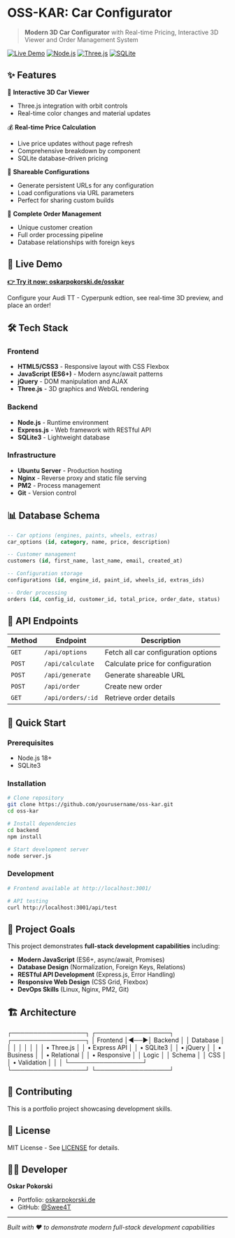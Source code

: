 # OSS-KAR: Car Configurator

> **Modern 3D Car Configurator** with Real-time Pricing, Interactive 3D Viewer and  Order Management System

[![Live Demo](https://img.shields.io/badge/🌐_Live_Demo-oskarpokorski.de/osskar-blue?style=for-the-badge)](https://oskarpokorski.de/osskar/)
[![Node.js](https://img.shields.io/badge/Node.js-339933?style=for-the-badge&logo=nodedotjs&logoColor=white)](https://nodejs.org/)
[![Three.js](https://img.shields.io/badge/Three.js-000000?style=for-the-badge&logo=three.js&logoColor=white)](https://threejs.org/)
[![SQLite](https://img.shields.io/badge/SQLite-003B57?style=for-the-badge&logo=sqlite&logoColor=white)](https://sqlite.org/)

## ✨ Features

🎨 **Interactive 3D Car Viewer**
- Three.js integration with orbit controls
- Real-time color changes and material updates

💰 **Real-time Price Calculation**
- Live price updates without page refresh
- Comprehensive breakdown by component
- SQLite database-driven pricing

🔗 **Shareable Configurations**
- Generate persistent URLs for any configuration
- Load configurations via URL parameters
- Perfect for sharing custom builds

🛒 **Complete Order Management**
- Unique customer creation
- Full order processing pipeline
- Database relationships with foreign keys


## 🚀 Live Demo

**[👉 Try it now: oskarpokorski.de/osskar](https://oskarpokorski.de/osskar/)**

Configure your Audi TT - Cyperpunk edtion, see real-time 3D preview, and place an order!

## 🛠️ Tech Stack

### Frontend
- **HTML5/CSS3** - Responsive layout with CSS Flexbox
- **JavaScript (ES6+)** - Modern async/await patterns
- **jQuery** - DOM manipulation and AJAX
- **Three.js** - 3D graphics and WebGL rendering

### Backend
- **Node.js** - Runtime environment
- **Express.js** - Web framework with RESTful API
- **SQLite3** - Lightweight database

### Infrastructure
- **Ubuntu Server** - Production hosting
- **Nginx** - Reverse proxy and static file serving
- **PM2** - Process management
- **Git** - Version control

## 📊 Database Schema

```sql
-- Car options (engines, paints, wheels, extras)
car_options (id, category, name, price, description)

-- Customer management
customers (id, first_name, last_name, email, created_at)

-- Configuration storage
configurations (id, engine_id, paint_id, wheels_id, extras_ids)

-- Order processing
orders (id, config_id, customer_id, total_price, order_date, status)
```

## 🔧 API Endpoints

| Method | Endpoint | Description |
|--------|----------|-------------|
| `GET` | `/api/options` | Fetch all car configuration options |
| `POST` | `/api/calculate` | Calculate price for configuration |
| `POST` | `/api/generate` | Generate shareable URL |
| `POST` | `/api/order` | Create new order |
| `GET` | `/api/orders/:id` | Retrieve order details |

## 🚀 Quick Start

### Prerequisites
- Node.js 18+ 
- SQLite3

### Installation

```bash
# Clone repository
git clone https://github.com/yourusername/oss-kar.git
cd oss-kar

# Install dependencies
cd backend
npm install

# Start development server
node server.js
```

### Development

```bash
# Frontend available at http://localhost:3001/

# API testing
curl http://localhost:3001/api/test
```

## 🎯 Project Goals

This project demonstrates **full-stack development capabilities** including:

- **Modern JavaScript** (ES6+, async/await, Promises)
- **Database Design** (Normalization, Foreign Keys, Relations)
- **RESTful API Development** (Express.js, Error Handling)
- **Responsive Web Design** (CSS Grid, Flexbox)
- **DevOps Skills** (Linux, Nginx, PM2, Git)

## 🏗️ Architecture
┌─────────────────┐ ┌─────────────────┐ ┌─────────────────┐
│   Frontend    │◄──►│     Backend    │ │    Database     │
│                 │ │                 │ │                 │
│ • Three.js      │ │ • Express API   │ │  • SQLite3      │
│ • jQuery        │ │ • Business      │ │  • Relational   │
│ • Responsive    │ │   Logic         │ │    Schema       │
│   CSS           │ │ • Validation    │ │                 │
└─────────────────┘ └─────────────────┘ └─────────────────┘



## 🤝 Contributing

This is a portfolio project showcasing development skills. 

## 📄 License

MIT License - See [LICENSE](LICENSE) for details.

## 👨‍💻 Developer

**Oskar Pokorski**
- Portfolio: [oskarpokorski.de](https://oskarpokorski.de)
- GitHub: [@Swee4T](https://github.com/yourusername)

---

*Built with ❤️ to demonstrate modern full-stack development capabilities*